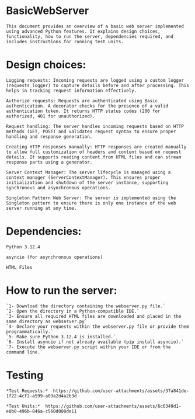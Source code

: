 # BasicWebServer
`This document provides an overview of a basic web server implemented using advanced Python features. It explains design choices, functionality, how to run the server, dependencies required, and includes instructions for running test units.`


# Design choices: 
   `Logging requests: Incoming requests are logged using a custom logger (requests_logger) to capture details before and after processing. This helps in tracking request information effectively.`
   
   `Authorize requests: Requests are authenticated using Basic authentication. A decorator checks for the presence of a valid authentication token. It returns HTTP status codes (200 for authorized, 401 for unauthorized).`
    
   `Request handling: The server handles incoming requests based on HTTP methods (GET, POST) and validates request syntax to ensure proper handling and response generation.`
   
   `Creating HTTP responses manually: HTTP responses are created manually to allow full customization of headers and content based on request details. It supports reading content from HTML files and can stream response parts using a generator.`
   
   `Server Context Manager: The server lifecycle is managed using a context manager (ServerContextManager). This ensures proper initialization and shutdown of the server instance, supporting synchronous and asynchronous operations.`
   
   `Singleton Pattern Web Server: The server is implemented using the Singleton pattern to ensure there is only one instance of the web server running at any time.`

# Dependencies:
   `Python 3.12.4`
   
   `asyncio (for asynchronous operations)`
   
   `HTML Files`

# How to run the server:

    `1- Download the directory containing the webserver.py file.`
    `2- Open the directory in a Python-compatible IDE.`
    `3- Ensure all required HTML files are downloaded and placed in the same directory as webserver.py`
    `4- Declare your requests within the webserver.py file or provide them programmatically.`
    `5- Make sure Python 3.12.4 is installed.`
    `6- Install asyncio if not already available (pip install asyncio).`
    `7- Execute the webserver.py script within your IDE or from the command line.`
    

# Testing
`*Test Requests:* 
        https://github.com/user-attachments/assets/37a841de-1f22-4cf2-a599-a03a2d4a2b3d`

   `*Test Units:* 
        https://github.com/user-attachments/assets/6c6349d1-e0b0-496b-846a-c560d000de11`
